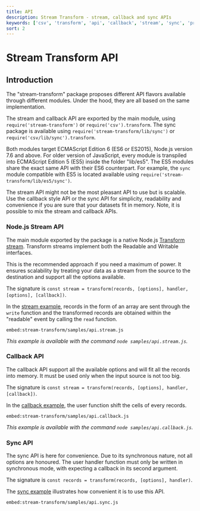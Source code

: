 ```yaml
---
title: API
description: Stream Transform - stream, callback and sync APIs
keywords: ['csv', 'transform', 'api', 'callback', 'stream', 'sync', 'promise']
sort: 2
---
```


# Stream Transform API

## Introduction

The "stream-transform" package proposes different API flavors available through different modules. Under the hood, they are all based on the same implementation.

The stream and callback API are exported by the main module, using `require('stream-transform')` or `require('csv').transform`. The sync package is available using `require('stream-transform/lib/sync')` or `require('csv/lib/sync').transform`.

Both modules target ECMAScript Edition 6 (ES6 or ES2015), Node.js version 7.6 and above. For older version of JavaScript, every module is transpiled into ECMAScript Edition 5 (ES5) inside the folder "lib/es5". The ES5 modules share the exact same API with their ES6 counterpart. For example, the `sync` module compatible with ES5 is located available using `require('stream-transform/lib/es5/sync')`.

The stream API might not be the most pleasant API to use but is scalable. Use the callback style API or the sync API for simplicity, readability and convenience if you are sure that your datasets fit in memory. Note, it is possible to mix the stream and callback APIs.

### Node.js Stream API

The main module exported by the package is a native Node.js [Transform stream](https://nodejs.org/api/stream.html#stream_class_stream_transform). Transform streams implement both the Readable and Writable interfaces.

This is the recommended approach if you need a maximum of power. It ensures scalability by treating your data as a stream from the source to the destination and support all the options available.

The signature is `const stream = transform(records, [options], handler, [options], [callback])`.

In the [stream example](https://github.com/adaltas/node-csv/blob/master/packages/stream-transform/samples/api.stream.js), records in the form of an array are sent through the `write` function and the transformed records are obtained within the "readable" event by calling the `read` function.

`embed:stream-transform/samples/api.stream.js`

_This example is available with the command `node samples/api.stream.js`._

### Callback API

The callback API support all the available options and will fit all the records into memory. It must be used only when the input source is not too big.

The signature is `const stream = transform(records, [options], handler, [callback])`.

In the [callback example](https://github.com/adaltas/node-csv/blob/master/packages/stream-transform/samples/api.callback.js), the user function shift the cells of every records.

`embed:stream-transform/samples/api.callback.js`

_This example is available with the command `node samples/api.callback.js`._

### Sync API

The sync API is here for convenience. Due to its synchronous nature, not all options are honoured. The user handler function must only be written in synchronous mode, with expecting a callback in its second argument.

The signature is `const records = transform(records, [options], handler)`.

The [sync example](https://github.com/adaltas/node-csv/blob/master/packages/stream-transform/samples/api.sync.js) illustrates how convenient it is to use this API.

`embed:stream-transform/samples/api.sync.js`
